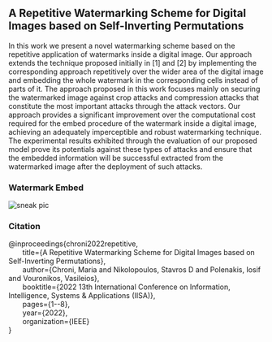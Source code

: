 ## A Repetitive Watermarking Scheme for Digital Images based on Self-Inverting Permutations <br>
In this work we present a novel watermarking scheme based on the repetitive application of watermarks inside a digital image. Our approach extends the technique proposed initially in [1] and [2] by implementing the corresponding approach repetitively over the wider area of the digital image and embedding the whole watermark in the corresponding cells instead of parts of it. The approach proposed in this work focuses mainly on securing the watermarked image against crop attacks and compression attacks that constitute the most important attacks through the attack vectors. Our approach provides a significant improvement over the computational cost required for the embed procedure of the watermark inside a digital image, achieving an adequately imperceptible and robust watermarking technique. The experimental results exhibited through the evaluation of our proposed model prove its potentials against these types of attacks and ensure that the embedded information will be successful extracted from the watermarked image after the deployment of such attacks.<br>

### Watermark Embed <br>
![sneak pic](https://github.com/AlgoLabUOI/AlgoLab/tree/main/watermarking/SiP_Repetitive/pics/em.PNG?raw=true)

### Citation <br>
@inproceedings{chroni2022repetitive,<br>
  &nbsp;&nbsp;&nbsp;&nbsp;&nbsp;&nbsp; title={A Repetitive Watermarking Scheme for Digital Images based on Self-Inverting Permutations},<br>
  &nbsp;&nbsp;&nbsp;&nbsp;&nbsp;&nbsp; author={Chroni, Maria and Nikolopoulos, Stavros D and Polenakis, Iosif and Vouronikos, Vasileios},<br>
  &nbsp;&nbsp;&nbsp;&nbsp;&nbsp;&nbsp; booktitle={2022 13th International Conference on Information, Intelligence, Systems \& Applications (IISA)},<br>
  &nbsp;&nbsp;&nbsp;&nbsp;&nbsp;&nbsp; pages={1--8},<br>
  &nbsp;&nbsp;&nbsp;&nbsp;&nbsp;&nbsp; year={2022},<br>
  &nbsp;&nbsp;&nbsp;&nbsp;&nbsp;&nbsp; organization={IEEE}<br>
}
